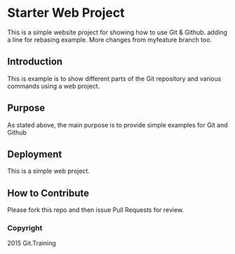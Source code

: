 # Starter Web Project

This is a simple website project for showing how to use Git & Github. adding a line for rebasing example.
More changes from myfeature branch too.

## Introduction

This is example is to show different parts of the Git repository and various commands using a web project.

## Purpose

As stated above, the main purpose is to provide simple examples for Git and Github

## Deployment

This is a simple web project.

## How to Contribute

Please fork this repo and then issue Pull Requests for review.

### Copyright

2015 Git.Training